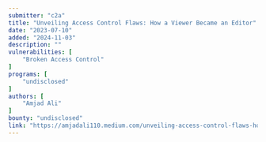 ```yaml
---
submitter: "c2a"
title: "Unveiling Access Control Flaws: How a Viewer Became an Editor"
date: "2023-07-10"
added: "2024-11-03"
description: ""
vulnerabilities: [
    "Broken Access Control"
]
programs: [
    "undisclosed"
]
authors: [
    "Amjad Ali"
]
bounty: "undisclosed"
link: "https://amjadali110.medium.com/unveiling-access-control-flaws-how-a-viewer-became-an-editor-b4aa83a5a0ec"
---
```




